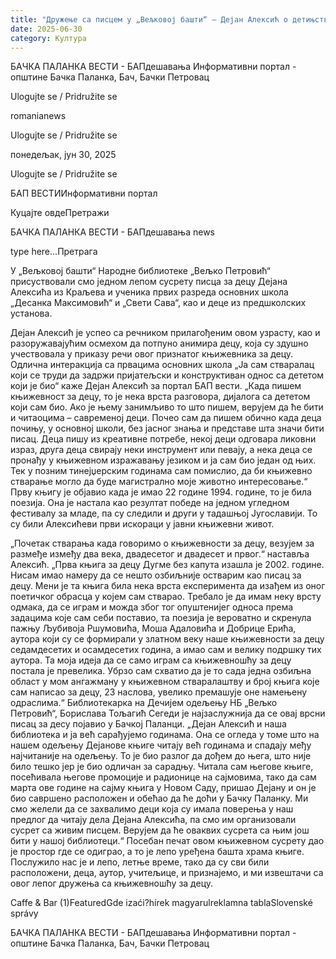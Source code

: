 ```yaml
---
title: "Дружење са писцем у „Вељковој башти“ – Дејан Алексић о детињству, поезији и игри речима"
date: 2025-06-30
category: Култура
---
```


БАЧКА ПАЛАНКА ВЕСТИ - БАПдешавања Информативни портал - општине Бачка Паланка, Бач, Бачки Петровац

Ulogujte se / Pridružite se

romanianews

Ulogujte se / Pridružite se

понедељак, јун 30, 2025

Ulogujte se / Pridružite se

БАП ВЕСТИИнформативни портал

Куцајте овдеПретражи

БАЧКА ПАЛАНКА ВЕСТИ - БАПдешавања news

type here...Претрага

У „Вељковој башти“ Народне библиотеке „Вељко Петровић“ присуствовали смо једном лепом сусрету писца за децу Дејана Алексића из Краљева и ученика првих разреда основних школа „Десанка Максимовић“ и „Свети Сава“, као и деце из предшколских установа.

Дејан Алексић је успео са речником прилагођеним овом узрасту, као и разоружавајућим осмехом да потпуно анимира децу, која су здушно учествовала у приказу речи овог признатог књижевника за децу.
Одлична интеракција са првацима основних школа
„Ја сам стваралац који се труди да задржи пријатељски и конструктиван однос са дететом који је био“ каже Дејан Алексић за портал БАП вести. „Када пишем књижевност за децу, то је нека врста разговора, дијалога са дететом који сам био. Ако је њему занимљиво то што пишем, верујем да ће бити и читаоцима – савременој деци. Почео сам да пишем обично када деца почињу, у основној школи, без јасног знања и представе шта значи бити писац. Деца пишу из креативне потребе, некој деци одговара ликовни израз, друга деца свирају неки инструмент или певају, а нека деца се пронађу у књижевном изражавању језиком и ја сам био један од њих. Тек у позним тинејџерским годинама сам помислио, да би књижевно стварање могло да буде магистрално моје животно интересовање.“
Прву књигу је објавио када је имао 22 године 1994. године, то је била поезија. Она је настала као резултат победе на једном угледном фестивалу за младе, па су следили и други у тадашњој Југославији. То су били Алексићеви први искораци у јавни књижевни живот.



„Почетак стварања када говоримо о књижевности за децу, везујем за размеђе између два века, двадесетог и двадесет и првог.“ наставља Алексић. „Прва књига за децу Дугме без капута изашла је 2002. године. Нисам имао намеру да се нешто озбиљније остварим као писац за децу. Мени је та књига била нека врста експеримента да изађем из оног поетичког обрасца у којем сам стварао. Требало је да имам неку врсту одмака, да се играм и можда због тог опуштенијег односа према задацима које сам себи поставио, та поезија је вероватно и скренула пажњу Љубивоја Ршумовића, Моша Адаловића и Добрице Ерића, аутора који су се формирали у златном веку наше књижевности за децу седамдесетих и осамдесетих година, а имао сам и велику подршку тих аутора. Та моја идеја да се само играм са књижевношћу за децу постала је превелика. Убрзо сам схватио да је то сада једна озбиљна област у мом ангажману у књижевном стваралаштву и број књига које сам написао за децу, 23 наслова, увелико премашује оне намењену одраслима.“
Библиотекарка на Дечијем одељењу НБ „Вељко Петровић“, Борислава Тољагић Сегеди је најзаслужнија да се овај врсни писац за десу појавио у Бачкој Паланци.
„Дејан Алексић и наша библиотека и ја већ сарађујемо годинама. Она се огледа у томе што на нашем одељењу Дејанове књиге читају већ годинама и спадају међу најчитаније на одељењу. То је био разлог да дођем до њега, што није било тешко јер је био одличан за сарадњу. Читала сам његове књиге, посећивала његове промоције и радионице на сајмовима, тако да сам марта ове године на сајму књига у Новом Саду, пришао Дејану и он је био савршено расположен и обећао да ће доћи у Бачку Паланку. Ми смо желели да се захвалимо деци која су имала поверења у наш предлог да читају дела Дејана Алексића, па смо им организовали сусрет са живим писцем. Верујем да ће оваквих сусрета са њим још бити у нашој библиотеци.“
Посебан печат овом књижевном сусрету дао је простор где се одиграо, а то је лепо уређена башта храма књиге. Послужило нас је и лепо, летње време, тако да су сви били расположени, деца, аутор, учитељице, и признајемо, и ми извештачи са овог лепог дружења са књижевношћу за децу.

Caffe & Bar (1)FeaturedGde izaći?hírek magyarulreklamna tablaSlovenské správy

БАЧКА ПАЛАНКА ВЕСТИ - БАПдешавања Информативни портал - општине Бачка Паланка, Бач, Бачки Петровац
